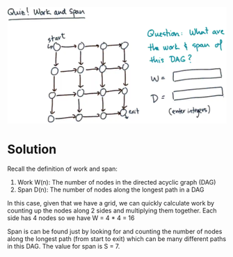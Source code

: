![](images/work-and-span.png)

# Solution
Recall the definition of work and span:
1. Work W(n): The number of nodes in the directed acyclic graph (DAG)
2. Span D(n): The number of nodes along the longest path in a DAG

In this case, given that we have a grid, we can quickly calculate work by counting up the nodes along 2 sides and multiplying them together. Each side has 4 nodes so we have W = 4 * 4 = 16

Span is can be found just by looking for and counting the number of nodes along the longest path (from start to exit) which can be many different paths in this DAG. The value for span is S = 7.
